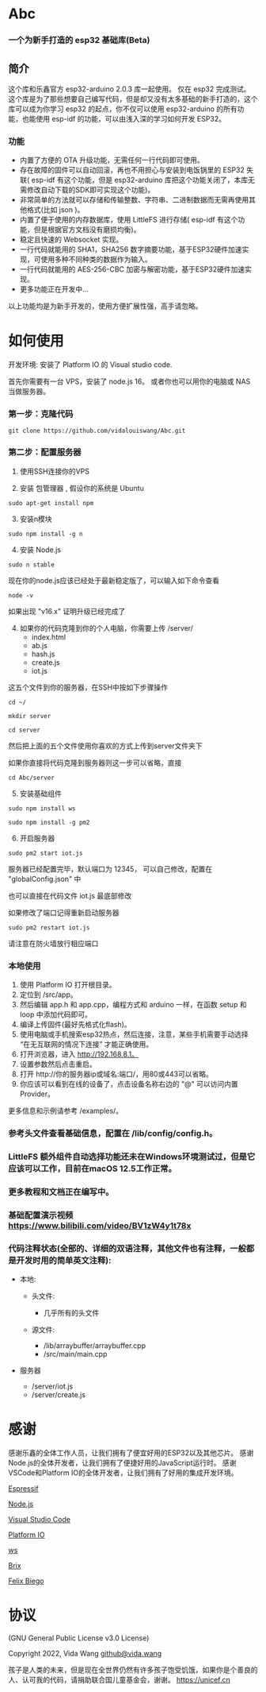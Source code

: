 # Abc

### 一个为新手打造的 esp32 基础库(Beta)

## 简介

这个库和乐鑫官方 esp32-arduino 2.0.3 库一起使用。
仅在 esp32 完成测试。
这个库是为了那些想要自己编写代码，但是却又没有太多基础的新手打造的，这个库可以成为你学习 esp32 的起点，你不仅可以使用 esp32-arduino 的所有功能，也能使用 esp-idf 的功能，可以由浅入深的学习如何开发 ESP32。

### 功能

* 内置了方便的 OTA 升级功能，无需任何一行代码即可使用。
* 存在故障的固件可以自动回滚，再也不用担心与安装到电饭锅里的 ESP32 失联( esp-idf 有这个功能，但是 esp32-arduino 库把这个功能关闭了，本库无需修改自动下载的SDK即可实现这个功能)。
* 非常简单的方法就可以存储和传输整数、字符串、二进制数据而无需再使用其他格式(比如 json )。
* 内置了便于使用的内存数据库，使用 LittleFS 进行存储( esp-idf 有这个功能，但是根据官方文档没有磨损均衡)。
* 稳定且快速的 Websocket 实现。
* 一行代码就能用的 SHA1，SHA256 数字摘要功能，基于ESP32硬件加速实现，可使用多种不同种类的数据作为输入。
* 一行代码就能用的 AES-256-CBC 加密与解密功能，基于ESP32硬件加速实现。
* 更多功能正在开发中...

以上功能均是为新手开发的，使用方便扩展性强，高手请忽略。

# 如何使用

开发环境: 安装了 Platform IO 的 Visual studio code.

首先你需要有一台 VPS，安装了 node.js 16。
或者你也可以用你的电脑或 NAS 当做服务器。

### 第一步：克隆代码

```console
git clone https://github.com/vidalouiswang/Abc.git
```

### 第二步：配置服务器

1. 使用SSH连接你的VPS

2. 安装 包管理器 , 假设你的系统是 Ubuntu

```console
sudo apt-get install npm
```

3. 安装n模块
```console
sudo npm install -g n
```

4. 安装 Node.js
```console
sudo n stable
```

现在你的node.js应该已经处于最新稳定版了，可以输入如下命令查看

```console
node -v
```

如果出现 "v16.x" 证明升级已经完成了

4. 如果你的代码克隆到你的个人电脑，你需要上传
/server/
    - index.html
    - ab.js
    - hash.js
    - create.js
    - iot.js

这五个文件到你的服务器，在SSH中按如下步骤操作

```console
cd ~/
```
```console
mkdir server
```
```console
cd server
```

然后把上面的五个文件使用你喜欢的方式上传到server文件夹下

如果你直接将代码克隆到服务器则这一步可以省略，直接
```console
cd Abc/server
```

5. 安装基础组件
```console
sudo npm install ws
```
```console
sudo npm install -g pm2
```

6. 开启服务器
```console
sudo pm2 start iot.js
```

服务器已经配置完毕，默认端口为 12345， 可以自己修改，配置在 "globalConfig.json" 中

也可以直接在代码文件 iot.js 最底部修改

如果修改了端口记得重新启动服务器
```console
sudo pm2 restart iot.js
```

请注意在防火墙放行相应端口

### 本地使用

1. 使用 Platform IO 打开根目录。
2. 定位到 /src/app。 
3. 然后编辑 app.h 和 app.cpp，编程方式和 arduino 一样，在函数 setup 和 loop 中添加代码即可。
4. 编译上传固件(最好先格式化flash)。
5. 使用电脑或手机搜索esp32热点，然后连接，注意，某些手机需要手动选择 “在无互联网的情况下连接” 才能正确使用。
6. 打开浏览器，进入 http://192.168.8.1。
7. 设置参数然后点击重启。
8. 打开 http://你的服务器ip或域名:端口/，用80或443可以省略。
9. 你应该可以看到在线的设备了，点击设备名称右边的 "@" 可以访问内置Provider。


更多信息和示例请参考 /examples/。

### 参考头文件查看基础信息，配置在 /lib/config/config.h。

### LittleFS 额外组件自动选择功能还未在Windows环境测试过，但是它应该可以工作，目前在macOS 12.5工作正常。

### 更多教程和文档正在编写中。

### 基础配置演示视频 https://www.bilibili.com/video/BV1zW4y1t78x

### 代码注释状态(全部的、详细的双语注释，其他文件也有注释，一般都是开发时用的简单英文注释):

* 本地:

    * 头文件:

        * 几乎所有的头文件

    * 源文件:

        * /lib/arraybuffer/arraybuffer.cpp
        * /src/main/main.cpp

* 服务器

    * /server/iot.js
    * /server/create.js

# 感谢

感谢乐鑫的全体工作人员，让我们拥有了便宜好用的ESP32以及其他芯片。
感谢Node.js的全体开发者，让我们拥有了便捷好用的JavaScript运行时。
感谢VSCode和Platform IO的全体开发者，让我们拥有了好用的集成开发环境。

[Espressif](https://github.com/espressif)

[Node.js](https://github.com/nodejs)

[Visual Studio Code](https://github.com/microsoft/vscode)

[Platform IO](https://github.com/platformio)

[ws](https://github.com/websockets/ws)

[Brix](https://github.com/brix/crypto-js)

[Felix Biego](https://github.com/fbiego/ESP32Time)

# 协议

(GNU General Public License v3.0 License)

Copyright 2022, Vida Wang <github@vida.wang>

孩子是人类的未来，但是现在全世界仍然有许多孩子饱受饥饿，如果你是个善良的人、认可我的代码，请捐助联合国儿童基金会，谢谢。
https://unicef.cn
